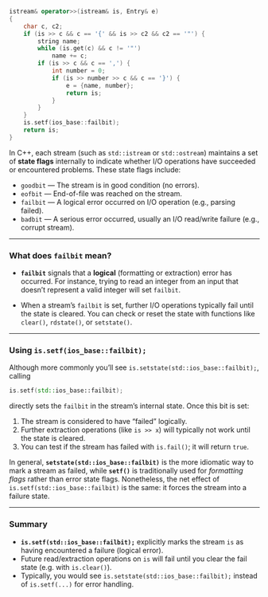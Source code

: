 ```cpp
istream& operator>>(istream& is, Entry& e)
{
    char c, c2;
    if (is >> c && c == '{' && is >> c2 && c2 == '"') { 
        string name; 
        while (is.get(c) && c != '"') 
            name += c;
        if (is >> c && c == ',') {
            int number = 0;
            if (is >> number >> c && c == '}') {
                e = {name, number};
                return is;
            }
        }
    }
    is.setf(ios_base::failbit);
    return is;
}
```

In C++, each stream (such as `std::istream` or `std::ostream`) maintains a set of **state flags** internally to indicate whether I/O operations have succeeded or encountered problems. These state flags include:

- `goodbit` — The stream is in good condition (no errors).
- `eofbit` — End-of-file was reached on the stream.
- `failbit` — A logical error occurred on I/O operation (e.g., parsing failed).
- `badbit` — A serious error occurred, usually an I/O read/write failure (e.g., corrupt stream).

---

### What does `failbit` mean?

- **`failbit`** signals that a **logical** (formatting or extraction) error has occurred. For instance, trying to read an integer from an input that doesn’t represent a valid integer will set `failbit`.

- When a stream’s `failbit` is set, further I/O operations typically fail until the state is cleared. You can check or reset the state with functions like `clear()`, `rdstate()`, or `setstate()`.

---

### Using `is.setf(ios_base::failbit);`

Although more commonly you’ll see `is.setstate(std::ios_base::failbit);`, calling

```cpp
is.setf(std::ios_base::failbit);
```

directly sets the `failbit` in the stream’s internal state.  Once this bit is set:

1. The stream is considered to have “failed” logically.  
2. Further extraction operations (like `is >> x`) will typically not work until the state is cleared.  
3. You can test if the stream has failed with `is.fail()`; it will return `true`.

In general, **`setstate(std::ios_base::failbit)`** is the more idiomatic way to mark a stream as failed, while **`setf()`** is traditionally used for *formatting flags* rather than error state flags. Nonetheless, the net effect of `is.setf(std::ios_base::failbit)` is the same: it forces the stream into a failure state.

---

### Summary

- **`is.setf(std::ios_base::failbit);`** explicitly marks the stream `is` as having encountered a failure (logical error).  
- Future read/extraction operations on `is` will fail until you clear the fail state (e.g. with `is.clear()`).  
- Typically, you would see `is.setstate(std::ios_base::failbit);` instead of `is.setf(...)` for error handling.
